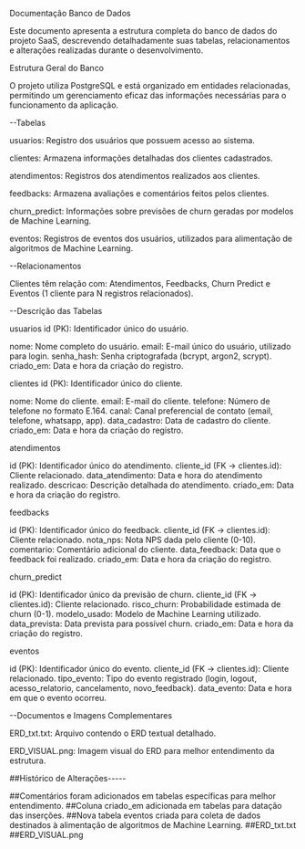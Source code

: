 Documentação Banco de Dados

Este documento apresenta a estrutura completa do banco de dados do projeto SaaS, descrevendo detalhadamente suas tabelas, relacionamentos e alterações realizadas durante o desenvolvimento.

Estrutura Geral do Banco

O projeto utiliza PostgreSQL e está organizado em entidades relacionadas, permitindo um gerenciamento eficaz das informações necessárias para o funcionamento da aplicação.

--Tabelas

usuarios: Registro dos usuários que possuem acesso ao sistema.

clientes: Armazena informações detalhadas dos clientes cadastrados.

atendimentos: Registros dos atendimentos realizados aos clientes.

feedbacks: Armazena avaliações e comentários feitos pelos clientes.

churn_predict: Informações sobre previsões de churn geradas por modelos de Machine Learning.

eventos: Registros de eventos dos usuários, utilizados para alimentação de algoritmos de Machine Learning.

--Relacionamentos

Clientes têm relação com: Atendimentos, Feedbacks, Churn Predict e Eventos (1 cliente para N registros relacionados).

--Descrição das Tabelas

usuarios
id (PK): Identificador único do usuário.

nome: Nome completo do usuário.
email: E-mail único do usuário, utilizado para login.
senha_hash: Senha criptografada (bcrypt, argon2, scrypt).
criado_em: Data e hora da criação do registro.

clientes
id (PK): Identificador único do cliente.

nome: Nome do cliente.
email: E-mail do cliente.
telefone: Número de telefone no formato E.164.
canal: Canal preferencial de contato (email, telefone, whatsapp, app).
data_cadastro: Data de cadastro do cliente.
criado_em: Data e hora da criação do registro.

atendimentos

id (PK): Identificador único do atendimento.
cliente_id (FK → clientes.id): Cliente relacionado.
data_atendimento: Data e hora do atendimento realizado.
descricao: Descrição detalhada do atendimento.
criado_em: Data e hora da criação do registro.

feedbacks

id (PK): Identificador único do feedback.
cliente_id (FK → clientes.id): Cliente relacionado.
nota_nps: Nota NPS dada pelo cliente (0-10).
comentario: Comentário adicional do cliente.
data_feedback: Data que o feedback foi realizado.
criado_em: Data e hora da criação do registro.

churn_predict

id (PK): Identificador único da previsão de churn.
cliente_id (FK → clientes.id): Cliente relacionado.
risco_churn: Probabilidade estimada de churn (0-1).
modelo_usado: Modelo de Machine Learning utilizado.
data_prevista: Data prevista para possível churn.
criado_em: Data e hora da criação do registro.

eventos

id (PK): Identificador único do evento.
cliente_id (FK → clientes.id): Cliente relacionado.
tipo_evento: Tipo do evento registrado (login, logout, acesso_relatorio, cancelamento, novo_feedback).
data_evento: Data e hora em que o evento ocorreu.

--Documentos e Imagens Complementares

ERD_txt.txt: Arquivo contendo o ERD textual detalhado.

ERD_VISUAL.png: Imagem visual do ERD para melhor entendimento da estrutura.

##Histórico de Alterações-----

##Comentários foram adicionados em tabelas específicas para melhor entendimento.
##Coluna criado_em adicionada em tabelas para datação das inserções.
##Nova tabela eventos criada para coleta de dados destinados à alimentação de algoritmos de Machine Learning.
##ERD_txt.txt
##ERD_VISUAL.png

